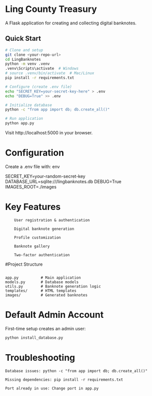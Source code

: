 # Ling County Treasury

A Flask application for creating and collecting digital banknotes.

## Quick Start

```bash
# Clone and setup
git clone <your-repo-url>
cd LingBanknotes
python -m venv .venv
.venv\Scripts\activate  # Windows
# source .venv/bin/activate  # Mac/Linux
pip install -r requirements.txt

# Configure (create .env file)
echo "SECRET_KEY=your-secret-key-here" > .env
echo "DEBUG=True" >> .env

# Initialize database
python -c "from app import db; db.create_all()"

# Run application
python app.py
```
Visit http://localhost:5000 in your browser.
# Configuration

Create a .env file with:
env

SECRET_KEY=your-random-secret-key
DATABASE_URL=sqlite:///lingbanknotes.db
DEBUG=True
IMAGES_ROOT=./images

# Key Features
```
    User registration & authentication

    Digital banknote generation

    Profile customization

    Banknote gallery

    Two-factor authentication
```
#Project Structure
```text

app.py          # Main application
models.py       # Database models
utils.py        # Banknote generation logic
templates/      # HTML templates
images/         # Generated banknotes
```
# Default Admin Account

First-time setup creates an admin user:
```bash
python install_database.py
```

# Troubleshooting

    Database issues: python -c "from app import db; db.create_all()"

    Missing dependencies: pip install -r requirements.txt

    Port already in use: Change port in app.py
